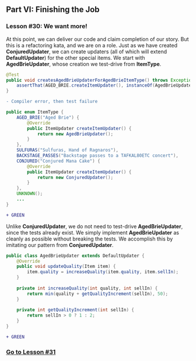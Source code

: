 ## Part VI: Finishing the Job
### Lesson #30: We want more!
At this point, we can deliver our code and claim completion of our story.  But this is a refactoring kata, and we are on a role.  Just as we have created **ConjuredUpdater**, we can create updaters (all of which will extend **DefaultUpdater**) for the other special items.  We start with **AgedBrieUpdater**, whose creation we test-drive from **ItemType**.
```java
@Test
public void createsAgedBrieUpdaterForAgedBrieItemType() throws Exception {
    assertThat(AGED_BRIE.createItemUpdater(), instanceOf(AgedBrieUpdater.class));
}
```
```diff
- Compiler error, then test failure
```
```java
public enum ItemType {
    AGED_BRIE("Aged Brie") {
        @Override
        public ItemUpdater createItemUpdater() {
            return new AgedBrieUpdater();
        }
    },
    SULFURAS("Sulfuras, Hand of Ragnaros"), 
    BACKSTAGE_PASSES("Backstage passes to a TAFKAL80ETC concert"),
    CONJURED("Conjured Mana Cake") {
        @Override
        public ItemUpdater createItemUpdater() {
            return new ConjuredUpdater();
        }
    },
    UNKNOWN();
    ...
}
```
```diff
+ GREEN
```
Unlike **ConjuredUpdater**, we do not need to test-drive **AgedBrieUpdater**, since the tests already exist.  We simply implement **AgedBrieUpdater** as cleanly as possible without breaking the tests.  We accomplish this by imitating our pattern from **ConjuredUpdater**.
```java
public class AgedBrieUpdater extends DefaultUpdater { 
    @Override 
    public void updateQuality(Item item) {
        item.quality = increaseQuality(item.quality, item.sellIn);
    }
    
    private int increaseQuality(int quality, int sellIn) {
        return min(quality + getQualityIncrement(sellIn), 50);
    }
    
    private int getQualityIncrement(int sellIn) {
        return sellIn > 0 ? 1 : 2;
    }
}
```
```diff
+ GREEN
```
### [Go to Lesson #31](https://github.com/d215steinberg/GildedRose-Java/tree/Lesson%2331)